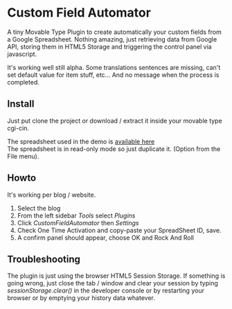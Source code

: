 
# Custom Field Automator 

A tiny Movable Type Plugin to create automatically your custom fields from 
a Google Spreadsheet. Nothing amazing, just retrieving data from Google API, 
storing them in HTML5 Storage and triggering the control panel via javascript.

It's working well still alpha. Some translations sentences are missing, can't set 
default value for item stuff, etc... And no message when the process is completed.


## Install

Just put clone the project or download / extract it inside your movable type cgi-cin.

The spreadsheet used in the demo is [available here](https://docs.google.com/spreadsheets/d/15cetnUS8m0ud3iCGuHo5bDEEGzXq0Vl45CF7_G0iFIE/edit?usp=sharing)  
The spreadsheet is in read-only mode so just duplicate it. (Option from the File menu).


## Howto

It's working per blog / website. 
1. Select the blog
2. From the left sidebar _Tools_ select _Plugins_
3. Click _CustomFieldAutomator_ then _Settings_
4. Check One Time Activation and copy-paste your SpreadSheet ID, save.
5. A confirm panel should appear, choose OK and Rock And Roll

## Troubleshooting

The plugin is just using the browser HTML5 Session Storage. If something is going 
wrong, just close the tab / window and clear your session by typing _sessionStorage.clear()_ 
in the developer console or by restarting your browser or by emptying your history data 
whatever.